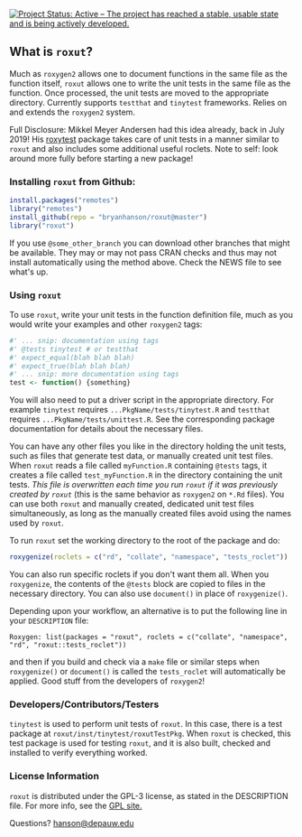 
[![Project Status: Active – The project has reached a stable, usable state and is being actively developed.](https://www.repostatus.org/badges/latest/active.svg)](https://www.repostatus.org/#active)

## What is `roxut`?

Much as `roxygen2` allows one to document functions in the same file as the function itself, `roxut`  allows one to write the unit tests in the same file as the function.  Once processed, the unit tests are moved to the appropriate directory.  Currently supports `testthat` and `tinytest` frameworks.  Relies on and extends the `roxygen2` system.

Full Disclosure: Mikkel Meyer Andersen had this idea already, back in July 2019!  His [roxytest](https://cran.r-project.org/package=roxytest) package takes care of unit tests in a manner similar to `roxut` and also includes some additional useful roclets.  Note to self: look around more fully before starting a new package!

### Installing `roxut` from Github:

````r
install.packages("remotes")
library("remotes")
install_github(repo = "bryanhanson/roxut@master")
library("roxut")
````

If you use `@some_other_branch` you can download other branches that might be available.  They may or may not pass CRAN checks and thus may not install automatically using the method above.  Check the NEWS file to see what's up.

### Using `roxut`

To use `roxut`, write your unit tests in the function definition file, much as you would write your examples and other `roxygen2` tags:

```r
#' ... snip: documentation using tags
#' @tests tinytest # or testthat
#' expect_equal(blah blah blah)
#' expect_true(blah blah blah)
#' ... snip: more documentation using tags
test <- function() {something}
```

You will also need to put a driver script in the appropriate directory.  For example `tinytest` requires `...PkgName/tests/tinytest.R` and `testthat` requires `...PkgName/tests/unittest.R`.  See the corresponding package documentation for details about the necessary files.

You can have any other files you like in the directory holding the unit tests, such as files that generate test data, or manually created unit test files.  When `roxut` reads a file called `myFunction.R` containing `@tests` tags, it creates a file called `test_myFunction.R` in the directory containing the unit tests.  *This file is overwritten each time you run `roxut` if it was previously created by `roxut`* (this is the same behavior as `roxygen2` on `*.Rd` files).  You can use both `roxut` and manually created, dedicated unit test files simultaneously, as long as the manually created files avoid using the names used by `roxut`.

To run `roxut` set the working directory to the root of the package and do:

```r
roxygenize(roclets = c("rd", "collate", "namespace", "tests_roclet"))
```

You can also run specific roclets if you don't want them all.  When you `roxygenize`, the contents of the `@tests` block are copied to files in the necessary directory.  You can also use `document()` in place of `roxygenize()`.

Depending upon your workflow, an alternative is to put the following line in your `DESCRIPTION` file:

```
Roxygen: list(packages = "roxut", roclets = c("collate", "namespace", "rd", "roxut::tests_roclet"))
```

and then if you build and check via a `make` file or similar steps when `roxygenize()` or `document()` is called the `tests_roclet` will automatically be applied.  Good stuff from the developers of `roxygen2`!

### Developers/Contributors/Testers

`tinytest` is used to perform unit tests of `roxut`.  In this case, there is a test package at `roxut/inst/tinytest/roxutTestPkg`.  When `roxut` is checked, this test package is used for testing `roxut`, and it is also built, checked and installed to verify everything worked.

### License Information

`roxut` is distributed under the GPL-3 license, as stated in the DESCRIPTION file.  For more info, see the [GPL site.](https://gnu.org/licenses/gpl.html)

Questions?  hanson@depauw.edu
